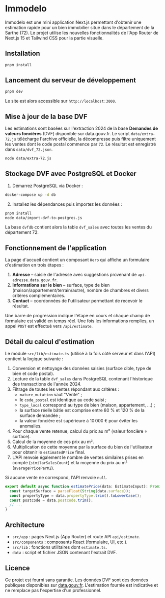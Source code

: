 # Immodelo

Immodelo est une mini application Next.js permettant d'obtenir une estimation rapide pour un bien immobilier situé dans le département de la Sarthe (72). Le projet utilise les nouvelles fonctionnalités de l'App Router de Next.js 15 et Tailwind CSS pour la partie visuelle.

## Installation

```bash
pnpm install
```

## Lancement du serveur de développement

```bash
pnpm dev
```

Le site est alors accessible sur `http://localhost:3000`.

## Mise à jour de la base DVF

Les estimations sont basées sur l'extraction 2024 de la base **Demandes de valeurs foncières** (DVF) disponible sur data.gouv.fr. Le script `data/extra-72.js` télécharge l'archive officielle, la décompresse puis filtre uniquement les ventes dont le code postal commence par `72`. Le résultat est enregistré dans `data/dvf_72.json`.

```bash
node data/extra-72.js
```

## Stockage DVF avec PostgreSQL et Docker

1. Démarrez PostgreSQL via Docker :

```bash
docker-compose up -d db
```

2. Installez les dépendances puis importez les données :

```bash
pnpm install
node data/import-dvf-to-postgres.js
```

La base `dvfdb` contient alors la table `dvf_sales` avec toutes les ventes du département 72.


## Fonctionnement de l'application

La page d'accueil contient un composant `Hero` qui affiche un formulaire d'estimation en trois étapes :

1. **Adresse** – saisie de l'adresse avec suggestions provenant de `api-adresse.data.gouv.fr`.
2. **Informations sur le bien** – surface, type de bien (maison/appartement/terrain/autre), nombre de chambres et divers critères complémentaires.
3. **Contact** – coordonnées de l'utilisateur permettant de recevoir le résultat.

Une barre de progression indique l'étape en cours et chaque champ de formulaire est validé en temps réel. Une fois les informations remplies, un appel `POST` est effectué vers `/api/estimate`.

## Détail du calcul d'estimation

Le module `src/lib/estimate.ts` (utilisé à la fois côté serveur et dans l'API) contient la logique suivante :

1. Conversion et nettoyage des données saisies (surface cible, type de bien et code postal).
2. Lecture de la table `dvf_sales` dans PostgreSQL contenant l'historique des transactions de l'année 2024.
3. Filtrage de toutes les ventes répondant aux critères :
   - `nature_mutation` vaut "Vente" ;
   - le `code_postal` est identique au code saisi ;
   - `type_local` correspond au type de bien (maison, appartement, …) ;
   - la surface réelle bâtie est comprise entre 80 % et 120 % de la surface demandée ;
   - la valeur foncière est supérieure à 10 000 € pour éviter les anomalies.
4. Pour chaque vente retenue, calcul du prix au m² (valeur foncière ÷ surface).
5. Calcul de la moyenne de ces prix au m².
6. Multiplication de cette moyenne par la surface du bien de l'utilisateur pour obtenir le `estimatedPrice` final.
7. L'API renvoie également le nombre de ventes similaires prises en compte (`similarSalesCount`) et la moyenne du prix au m² (`averagePricePerM2`).

Si aucune vente ne correspond, l'API renvoie `null`.

```ts
export default async function estimatePrice(data: EstimateInput): Promise<EstimateResult | null> {
  const targetSurface = parseFloat(String(data.surface));
  const propertyType = data.propertyType.trim().toLowerCase();
  const postcode = data.postcode.trim();
  // ...
}
```

## Architecture

- `src/app` : pages Next.js (App Router) et route API `api/estimate`.
- `src/components` : composants React (formulaire, UI, etc.).
- `src/lib` : fonctions utilitaires dont `estimate.ts`.
- `data` : script et fichier JSON contenant l'extrait DVF.

## Licence

Ce projet est fourni sans garantie. Les données DVF sont des données publiques disponibles sur [data.gouv.fr](https://www.data.gouv.fr). L'estimation fournie est indicative et ne remplace pas l'expertise d'un professionnel.

